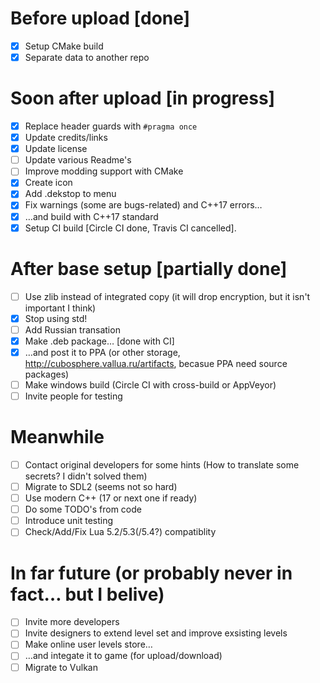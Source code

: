 # Before upload [done]
 * [x] Setup CMake build
 * [x] Separate data to another repo

# Soon after upload [in progress]
 * [x] Replace header guards with `#pragma once`
 * [x] Update credits/links
 * [x] Update license
 * [ ] Update various Readme's
 * [ ] Improve modding support with CMake
 * [x] Create icon
 * [x] Add .dekstop to menu
 * [x] Fix warnings (some are bugs-related) and C++17 errors…
 * [x] …and build with C++17 standard
 * [x] Setup CI build [Circle CI done, Travis CI cancelled].

# After base setup [partially done]
 * [ ] Use zlib instead of integrated copy (it will drop encryption, but it isn't important I think)
 * [x] Stop using std!
 * [ ] Add Russian transation
 * [x] Make .deb package… [done with CI]
 * [x] …and post it to PPA (or other storage, <http://cubosphere.vallua.ru/artifacts>, becasue PPA need source packages)
 * [ ] Make windows build (Circle CI with cross-build or AppVeyor)
 * [ ] Invite people for testing

# Meanwhile
 * [ ] Contact original developers for some hints (How to translate some secrets? I didn't solved them)
 * [ ] Migrate to SDL2 (seems not so hard)
 * [ ] Use modern C++ (17 or next one if ready)
 * [ ] Do some TODO's from code
 * [ ] Introduce unit testing
 * [ ] Check/Add/Fix Lua 5.2/5.3(/5.4?) compatiblity

# In far future (or probably never in fact… but I belive)
 * [ ] Invite more developers
 * [ ] Invite designers to extend level set and improve exsisting levels
 * [ ] Make online user levels store…
 * [ ] …and integate it to game (for upload/download)
 * [ ] Migrate to Vulkan
